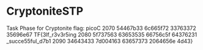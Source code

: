 # CryptoniteSTP
Task Phase for Cryptonite
flag: picoC
 2070 54467b33 6c665f72 33763372 35696e67  TF{3lf_r3v3r5ing
 2080 5f737563 63653535 66756c5f 64376231  _succe55ful_d7b1
 2090 34643433 7d004163 63657373 2064656e  4d43}
